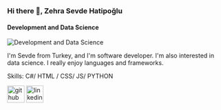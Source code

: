 ### Hi there 👋, Zehra Sevde Hatipoğlu
#### Development and Data Science
![Development and Data Science](https://miro.medium.com/max/800/0*rrLH9s9KUL994QBv)

I'm Sevde from Turkey, and I'm software developer. I'm also interested in data science. I really enjoy languages and frameworks. 

Skills: C#/ HTML / CSS/ JS/ PYTHON 


[<img src='https://cdn.jsdelivr.net/npm/simple-icons@3.0.1/icons/github.svg' alt='github' height='40'>](https://github.com/Sevdehatip)  [<img src='https://cdn.jsdelivr.net/npm/simple-icons@3.0.1/icons/linkedin.svg' alt='linkedin' height='40'>](https://www.linkedin.com/in/zehra-sevde-hatipoğlu-716197aa//)  


